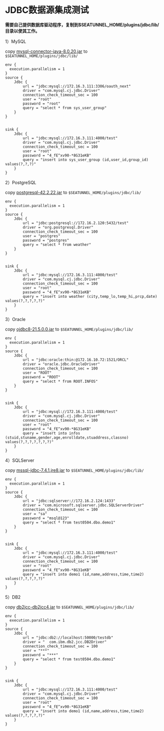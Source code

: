 # JDBC数据源集成测试

**需要自己提供数据库驱动程序，复制到$SEATUNNEL_HOME/plugins/jdbc/lib/目录以使其工作。**

1）MySQL

copy [mysql-connector-java-8.0.20.jar](./jdbc-driver/mysql-connector-java-8.0.20.jar) to `$SEATUNNEL_HOME/plugins/jdbc/lib/`

```
env {
  execution.parallelism = 1
}
source {
    Jdbc {
        url = "jdbc:mysql://172.16.3.111:3306/oauth_next"
        driver = "com.mysql.cj.jdbc.Driver"
        connection_check_timeout_sec = 100
        user = "root"
        password = "root"
        query = "select * from sys_user_group"
    }
}


sink {
    Jdbc {
        url = "jdbc:mysql://172.16.3.111:4000/test"
        driver = "com.mysql.cj.jdbc.Driver"
        connection_check_timeout_sec = 100
        user = "root"
        password = "4_fE^xv90-*8G31eKB"
        query = "insert into sys_user_group (id,user_id,group_id) values(?,?,?)"
    }
}
```



2）PostgreSQL

copy [postgresql-42.2.22.jar](./jdbc-driver/postgresql-42.2.22.jar) to `$SEATUNNEL_HOME/plugins/jdbc/lib/`

```
env {
  execution.parallelism = 1
}
source {
    Jdbc {
        url = "jdbc:postgresql://172.16.2.120:5432/test"
        driver = "org.postgresql.Driver"
        connection_check_timeout_sec = 100
        user = "postgres"
        password = "postgres"
        query = "select * from weather"
    }
}


sink {
    Jdbc {
        url = "jdbc:mysql://172.16.3.111:4000/test"
        driver = "com.mysql.cj.jdbc.Driver"
        connection_check_timeout_sec = 100
        user = "root"
        password = "4_fE^xv90-*8G31eKB"
        query = "insert into weather (city,temp_lo,temp_hi,prcp,date) values(?,?,?,?,?)"
    }
}
```



3）Oracle

copy [ojdbc8-21.5.0.0.jar](./jdbc-driver/ojdbc8-21.5.0.0.jar) to `$SEATUNNEL_HOME/plugins/jdbc/lib/`

```
env {
  execution.parallelism = 1
}
source {
    Jdbc {
        url = "jdbc:oracle:thin:@172.16.10.72:1521/ORCL"
        driver = "oracle.jdbc.OracleDriver"
        connection_check_timeout_sec = 100
        user = "ROOT"
        password = "ROOT"
        query = "select * from ROOT.INFOS"
    }
}


sink {
    Jdbc {
        url = "jdbc:mysql://172.16.3.111:4000/test"
        driver = "com.mysql.cj.jdbc.Driver"
        connection_check_timeout_sec = 100
        user = "root"
        password = "4_fE^xv90-*8G31eKB"
        query = "insert into infos (stuid,stuname,gender,age,enrolldate,stuaddress,classno) values(?,?,?,?,?,?,?)"
    }
}
```



4）SQLServer

copy [mssql-jdbc-7.4.1.jre8.jar](./jdbc-driver/mssql-jdbc-7.4.1.jre8.jar) to `$SEATUNNEL_HOME/plugins/jdbc/lib/`

```
env {
  execution.parallelism = 1
}
source {
    Jdbc {
        url = "jdbc:sqlserver://172.16.2.124:1433"
        driver = "com.microsoft.sqlserver.jdbc.SQLServerDriver"
        connection_check_timeout_sec = 100
        user = "sa"
        password = "msql@123"
        query = "select * from test0504.dbo.demo1"
    }
}


sink {
    Jdbc {
        url = "jdbc:mysql://172.16.3.111:4000/test"
        driver = "com.mysql.cj.jdbc.Driver"
        connection_check_timeout_sec = 100
        user = "root"
        password = "4_fE^xv90-*8G31eKB"
        query = "insert into demo1 (id,name,address,time,time2) values(?,?,?,?,?)"
    }
}
```



5）DB2

copy [db2jcc-db2jcc4.jar](./jdbc-driver/db2jcc-db2jcc4.jar) to `$SEATUNNEL_HOME/plugins/jdbc/lib/`

```
env {
  execution.parallelism = 1
}
source {
    Jdbc {
        url = "jdbc:db2://localhost:50000/testdb"
        driver = "	com.ibm.db2.jcc.DB2Driver"
        connection_check_timeout_sec = 100
        user = "***"
        password = "***"
        query = "select * from test0504.dbo.demo1"
    }
}


sink {
    Jdbc {
        url = "jdbc:mysql://172.16.3.111:4000/test"
        driver = "com.mysql.cj.jdbc.Driver"
        connection_check_timeout_sec = 100
        user = "root"
        password = "4_fE^xv90-*8G31eKB"
        query = "insert into demo1 (id,name,address,time,time2) values(?,?,?,?,?)"
    }
}
```
